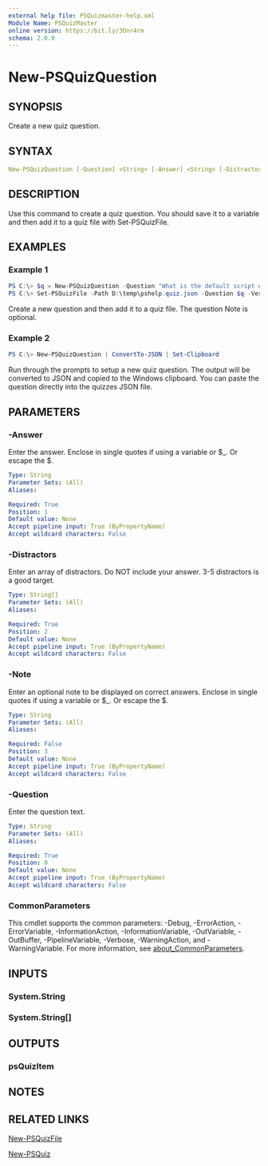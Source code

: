 ```yaml
---
external help file: PSQuizmaster-help.xml
Module Name: PSQuizMaster
online version: https://bit.ly/3Onr4rm
schema: 2.0.0
---
```


# New-PSQuizQuestion

## SYNOPSIS

Create a new quiz question.

## SYNTAX

```yaml
New-PSQuizQuestion [-Question] <String> [-Answer] <String> [-Distractors] <String[]> [[-Note] <String>] [<CommonParameters>]
```

## DESCRIPTION

Use this command to create a quiz question. You should save it to a variable and then add it to a quiz file with Set-PSQuizFile.

## EXAMPLES

### Example 1

```powershell
PS C:\> $q = New-PSQuizQuestion -Question "What is the default script execution policy" -Answer "Restricted" -Distractors "Unrestricted","AllSigned","RemoteSigned","Bypass" -note "Execution policy is not a security setting."
PS C:\> Set-PSQuizFile -Path D:\temp\pshelp.quiz.json -Question $q -Version 0.2.0
```

Create a new question and then add it to a quiz file. The question Note is optional.

### Example 2

```powershell
PS C:\> New-PSQuizQuestion | ConvertTo-JSON | Set-Clipboard
```

Run through the prompts to setup a new quiz question. The output will be converted to JSON and copied to the Windows clipboard. You can paste the question directly into the quizzes JSON file.

## PARAMETERS

### -Answer

Enter the answer.
Enclose in single quotes if using a variable or $_.
Or escape the $.

```yaml
Type: String
Parameter Sets: (All)
Aliases:

Required: True
Position: 1
Default value: None
Accept pipeline input: True (ByPropertyName)
Accept wildcard characters: False
```

### -Distractors

Enter an array of distractors.
Do NOT include your answer.
3-5 distractors is a good target.

```yaml
Type: String[]
Parameter Sets: (All)
Aliases:

Required: True
Position: 2
Default value: None
Accept pipeline input: True (ByPropertyName)
Accept wildcard characters: False
```

### -Note

Enter an optional note to be displayed on correct answers.
Enclose in single quotes if using a variable or $_.
Or escape the $.

```yaml
Type: String
Parameter Sets: (All)
Aliases:

Required: False
Position: 3
Default value: None
Accept pipeline input: True (ByPropertyName)
Accept wildcard characters: False
```

### -Question

Enter the question text.

```yaml
Type: String
Parameter Sets: (All)
Aliases:

Required: True
Position: 0
Default value: None
Accept pipeline input: True (ByPropertyName)
Accept wildcard characters: False
```

### CommonParameters

This cmdlet supports the common parameters: -Debug, -ErrorAction, -ErrorVariable, -InformationAction, -InformationVariable, -OutVariable, -OutBuffer, -PipelineVariable, -Verbose, -WarningAction, and -WarningVariable. For more information, see [about_CommonParameters](http://go.microsoft.com/fwlink/?LinkID=113216).

## INPUTS

### System.String

### System.String[]

## OUTPUTS

### psQuizItem

## NOTES

## RELATED LINKS

[New-PSQuizFile](New-PSQuizFile.md)

[New-PSQuiz](New-PSQuiz.md)
